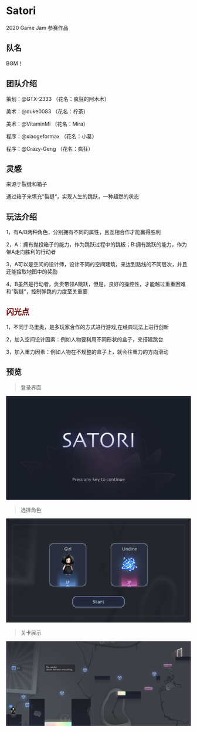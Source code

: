 # Satori
2020 Game Jam 参赛作品

## 队名
BGM！    

## 团队介绍
策划：@GTX-2333        （花名：疯狂的阿木木）

美术：@duke0083        （花名：柠茶）

美术：@VitaminMi       （花名：Mira）

程序：@xiaogeformax    （花名：小葛）

程序：@Crazy-Geng      （花名：疯狂）

## 灵感
来源于裂缝和箱子    

通过箱子来填充”裂缝“，实现人生的跳跃，一种超然的状态

## 玩法介绍
1，有A/B两种角色，分别拥有不同的属性，且互相合作才能赢得胜利

2，A：拥有抛投箱子的能力，作为跳跃过程中的跳板；B:拥有跳跃的能力，作为带A走向胜利的行动者

3，A可以是空间的设计师，设计不同的空间建筑，来达到路线的不同层次，并且还能拾取地图中的奖励

4，B虽然是行动者，负责带领A跳跃，但是，良好的操控性，才能越过重重困难和”裂缝“，控制弹跳的力度至关重要

## <font color="#660000">闪光点</font><br /> 
1，不同于马里奥，是多玩家合作的方式进行游戏,在经典玩法上进行创新

2，加入空间设计因素：例如人物要利用不同形状的盒子，来搭建跳台

3，加入重力因素：例如人物在不规整的盒子上，就会往重力的方向滑动


## 预览
> 登录界面

![image](https://github.com/BGM-SATORI/satori/blob/master/%E9%A2%84%E8%A7%88/1-%E8%BF%9B%E5%85%A5%E6%B8%B8%E6%88%8F%404x.png)

>选择角色

![image](https://github.com/BGM-SATORI/satori/blob/master/%E9%A2%84%E8%A7%88/2-%E9%80%89%E6%8B%A9%E8%A7%92%E8%89%B2%404x.png)

>关卡展示

![image](https://github.com/BGM-SATORI/satori/blob/master/%E9%A2%84%E8%A7%88/3-%20%E5%85%B3%E5%8D%A11%404x.png)
